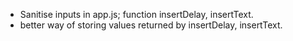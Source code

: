 - Sanitise inputs in app.js; function insertDelay, insertText.
- better way of storing values returned by insertDelay, insertText.